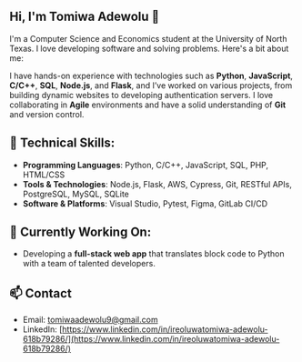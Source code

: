 ## Hi, I'm Tomiwa Adewolu 👋

I'm a Computer Science and Economics student at the University of North Texas. I love developing software and solving problems. Here's a bit about me:

I have hands-on experience with technologies such as **Python**, **JavaScript**, **C/C++**, **SQL**, **Node.js**, and **Flask**, and I’ve worked on various projects, from building dynamic websites to developing authentication servers. I love collaborating in **Agile** environments and have a solid understanding of **Git** and version control.

## 🔧 Technical Skills:
- **Programming Languages**: Python, C/C++, JavaScript, SQL, PHP, HTML/CSS
- **Tools & Technologies**: Node.js, Flask, AWS, Cypress, Git, RESTful APIs, PostgreSQL, MySQL, SQLite
- **Software & Platforms**: Visual Studio, Pytest, Figma, GitLab CI/CD

## 🌱 Currently Working On:
- Developing a **full-stack web app** that translates block code to Python with a team of talented developers.

## 📫 Contact
- Email: [tomiwaadewolu9@gmail.com](mailto:tomiwaadewolu9@gmail.com)
- LinkedIn: [https://www.linkedin.com/in/ireoluwatomiwa-adewolu-618b79286/](https://www.linkedin.com/in/ireoluwatomiwa-adewolu-618b79286/)

<!--
**tomiwaadewolu/TomiwaAdewolu** is a ✨ _special_ ✨ repository because its `README.md` (this file) appears on your GitHub profile.

Here are some ideas to get you started:

- 🔭 I’m currently working on ...
- 🌱 I’m currently learning ...
- 👯 I’m looking to collaborate on ...
- 🤔 I’m looking for help with ...
- 💬 Ask me about ...
- 📫 How to reach me: ...
- 😄 Pronouns: ...
- ⚡ Fun fact: ...
-->
